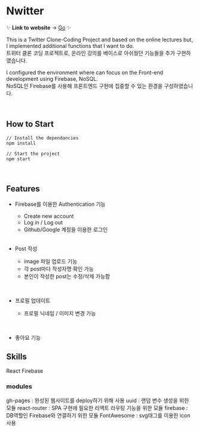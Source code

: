 # Nwitter

✨ **Link to website** -> [Go](https://sohyeon00.github.io/nwitter) ✨

This is a Twitter Clone-Coding Project and based on the online lectures but, I implemented additional functions that I want to do.  
트위터 클론 코딩 프로젝트로, 온라인 강의를 베이스로 아쉬웠던 기능들을 추가 구현하였습니다.

I configured the environment where can focus on the Front-end development using Firebase, NoSQL.  
NoSQL인 Firebase를 사용해 프론트엔드 구현에 집중할 수 있는 환경을 구성하였습니다.

<br/>

## How to Start
```
// Install the dependancies
npm install
``` 

```
// Start the project
npm start
```
<br/>

## Features

* Firebase를 이용한 Authentication 기능

  - Create new account
  - Log in / Log out 
  - Github/Google 계정을 이용한 로그인
  <br/>
  
* Post 작성

  - image 파일 업로드 기능
  - 각 post마다 작성자명 확인 가능
  - 본인이 작성한 post는 수정/삭제 가능함
<br/>

* 프로필 업데이트

  - 프로필 닉네임 / 이미지 변경 가능
<br/>

* 좋아요 기능

## Skills
React
Firebase

### modules
gh-pages : 완성된 웹사이트를 deploy하기 위해 사용
uuid : 랜덤 변수 생성을 위한 모듈
react-router : SPA 구현에 필요한 리액트 라우팅 기능을 위한 모듈
firebase : DB역할인 Firebase와 연결하기 위한 모듈
FontAwesome : svg태그를 이용한 icon 사용
